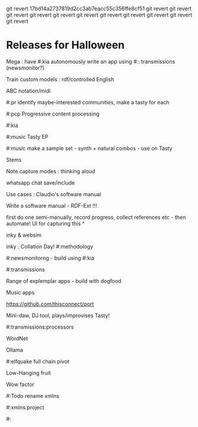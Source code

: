git revert 17bd14a2737819d2cc3ab7eacc55c356ffe8cf51
git revert
git revert
git revert
git revert
git revert
git revert
git revert
git revert
git revert
git revert
git revert



# Releases for Halloween

Mega : have #:kia autonomously write an app using #:: transmissions (newsmonitor?)

Train custom models : rdf/controlled English

ABC notation/midi

#:pr identify maybe-interested communities, make a tasty for each

#:pcp Progressive content processing

#:kia

#:music Tasty EP


#:music make a sample set - synth + natural combos - use on Tasty

Stems

Note capture modes : thinking aloud

whatsapp chat save/include

Use cases : Claudio's software manual

Write a software manual - RDF-Ext !!!

first do one semi-manually, record progress, collect references etc - then automate!
UI for capturing this ^

inky & websim

inky : Collation Day!
#:methodology

#:newsmonitorng - build using #:kia

#:transmissions

Range of explemplar apps - build with dogfood

Music apps

https://github.com/thisconnect/port

Mini-daw, DJ tool, plays/improvises Tasty!

#:transmissions:processors

WordNet

Ollama





#:elfquake full chain pivot

Low-Hanging fruit

Wow factor

#:Todo rename xmlns

#:xmlns:project

#:
